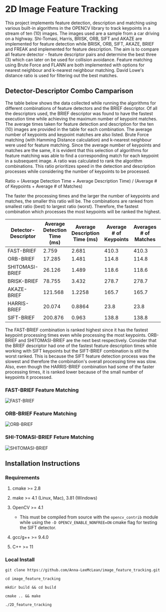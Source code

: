 # 2D Image Feature Tracking

This project implements feature detection, description and matching using various built-in algorithms in the OPENCV library to track keypoints
in a stream of ten (10) images. The images used are a sample from a car driving on a highway. Shi-Tomasi, Harris, BRISK, ORB, SIFT and AKAZE are implemented for feature detection while BRISK, ORB, SIFT, AKAZE, BRIEF and FREAK and implemented for feature description. The aim is to compare
all feature detector - feature descriptor pairs and determine the best three (3) which can later on be used for collision avoidance. Feature matching using Brute Force and FLANN are both implemented with options for nearest neighbour and k-nearest neighbour matching. David Lowe's distance ratio is used for filtering out the best matches.

## Detector-Descriptor Combo Camparison

The table below shows the data collected while running the algorithms for different combinations of feature detectors and the BRIEF descriptor. Of all the descriptors used, the BRIEF descriptor was found to have the fastest execution time while achieving the maximum number of keypoint matches. The average times taken for feature detection and description for the ten (10) images are provided in the table for each combination. The average number of keypoints and keypoint matches are also listed. Brute Force matching (with Hamming Distance calculation) and k-nearest neighbour were used for feature matching. Since the average number of keypoints and matches are the same, it is evident that this selection of algorithms for feature matching was able to find a corresponding match for each keypoint in a subsequent image. A ratio was calculated to rank the algorithm combinations. This ratio prioritizes speed in the detection and description processes while considering the number of keypoints to be processed. 

Ratio = (Average Detection Time + Average Description Time)   /   (Average # of Keypoints + Average # of Matches)

The faster the processing times and the larger the number of keypoints and matches, the smaller this ratio will be. The combinations are ranked from smallest ratio (best) to largest ratio (worst). Therefore, the fastest combination which processes the most keypoints will be ranked the highest. 

| Detector-Descriptor| Average Detection Time (ms)| Average Description Time (ms)| Average # of Keypoints| Averages # of Matches| Ratio | Overall Ranking
|--|--|--|--|--|--|--|
| FAST-BRIEF         |2.759                       |2.681                         |410.3                  |410.3                 |0.0066 |1
| ORB-BRIEF          |17.285                      |1.481                         |114.8                  |114.8                 |0.0817 |2
| SHITOMASI-BRIEF    |26.126                      |1.489                         |118.6                  |118.6                 |0.1164 |3 
| BRISK-BRIEF        |78.755                      |3.432                         |278.7                  |278.7                 |0.1474 |4 
| AKAZE-BRIEF        |121.568                     |1.2258                        |165.7                  |165.7                 |0.3705 |5 
| HARRIS-BRIEF       |20.074                      |0.8864                        |23.8                   |23.8                  |0.4403 |6
| SIFT-BRIEF         |200.876                     |0.963                         |138.8                  |138.8                 |0.7271 |7


The FAST-BRIEF combination is ranked highest since it has the fastest keypoint processing times even while processing the most keypoints. ORB-BRIEF and SHITOMASI-BRIEF are the next best respectively. Consider that the BRIEF descriptor had one of the fastest feature description times while working with SIFT keypoints but the SIFT-BRIEF combination is still the worst ranked. This is because the SIFT feature detection process was the slowest and therefore the combination's overall processing time was slow. Also, even though the HARRIS-BRIEF combination had some of the faster processing times, it is ranked lower because of the small number of keypoints it processed. 

### FAST-BRIEF Feature Matching
![FAST-BRIEF](https://github.com/Anna-LeeMcLean/image_feature_tracking/assets/60242931/117f90b9-f512-4c0c-a1fe-25f0488ccc2e)

### ORB-BRIEF Feature Matching
![ORB-BRIEF](https://github.com/Anna-LeeMcLean/image_feature_tracking/assets/60242931/6f0d5808-2108-4463-a259-f74d78124688)

### SHI-TOMASI-BRIEF Feture Matching
![SHITOMASI-BRIEF](https://github.com/Anna-LeeMcLean/image_feature_tracking/assets/60242931/4a3c8fac-cfb5-491b-b76f-995009420aea)

## Installation Instructions

### Requirements
1. cmake >= 2.8

2. make >= 4.1 (Linux, Mac), 3.81 (Windows)

3. OpenCV >= 4.1
    * This must be compiled from source with the `opencv_contrib` module while using the `-D OPENCV_ENABLE_NONFREE=ON` cmake flag for testing the SIFT detector. 

4. gcc/g++ >= 9.4.0

5. C++ >= 11

### Local Install

`git clone https://github.com/Anna-LeeMcLean/image_feature_tracking.git`

`cd image_feature_tracking`

`mkdir build && cd build`

`cmake .. && make`

`./2D_feature_tracking`
